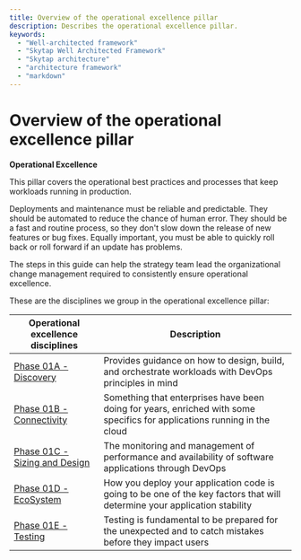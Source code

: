 ```yaml
---
title: Overview of the operational excellence pillar
description: Describes the operational excellence pillar.
keywords:
  - "Well-architected framework"
  - "Skytap Well Architected Framework"
  - "Skytap architecture"
  - "architecture framework"
  - "markdown"
---
```


# Overview of the operational excellence pillar

**Operational Excellence**

This pillar covers the operational best practices and processes that keep workloads running in production. 

Deployments and maintenance must be reliable and predictable. They should be automated to reduce the chance of human error. They should be a fast and routine process, so they don't slow down the release of new features or bug fixes. Equally important, you must be able to quickly roll back or roll forward if an update has problems.

The steps in this guide can help the strategy team lead the organizational change management required to consistently ensure operational excellence.

These are the disciplines we group in the operational excellence pillar:

| Operational excellence disciplines | Description |
|-------------------|-------------|
| [Phase 01A - Discovery](./Discovery/README.md) | Provides guidance on how to design, build, and orchestrate workloads with DevOps principles in mind  |
| [Phase 01B - Connectivity](./Connectivity/ReadME.md) | Something that enterprises have been doing for years, enriched with some specifics for applications running in the cloud |
| [Phase 01C - Sizing and Design](./Sizing_Design/README.md) | The monitoring and management of performance and availability of software applications through DevOps |
| [Phase 01D - EcoSystem](./Ecosystems/README.md) | How you deploy your application code is going to be one of the key factors that will determine your application stability  |
| [Phase 01E - Testing](./Testing/README.md) | Testing is fundamental to be prepared for the unexpected and to catch mistakes before they impact users |